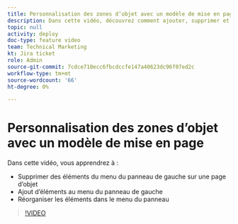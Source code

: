 ```yaml
---
title: Personnalisation des zones d’objet avec un modèle de mise en page
description: Dans cette vidéo, découvrez comment ajouter, supprimer et réorganiser des éléments dans le menu du panneau de gauche à l’aide d’un modèle de mise en page.
topic: null
activity: deploy
doc-type: feature video
team: Technical Marketing
kt: Jira ticket
role: Admin
source-git-commit: 7cdce710ecc6fbcdccfe147a40623dc96f07ed2c
workflow-type: tm+mt
source-wordcount: '66'
ht-degree: 0%

---
```


# Personnalisation des zones d’objet avec un modèle de mise en page

Dans cette vidéo, vous apprendrez à :

* Supprimer des éléments du menu du panneau de gauche sur une page d’objet
* Ajout d’éléments au menu du panneau de gauche
* Réorganiser les éléments dans le menu du panneau

>[!VIDEO](https://video.tv.adobe.com/v/335075/?quality=12)

